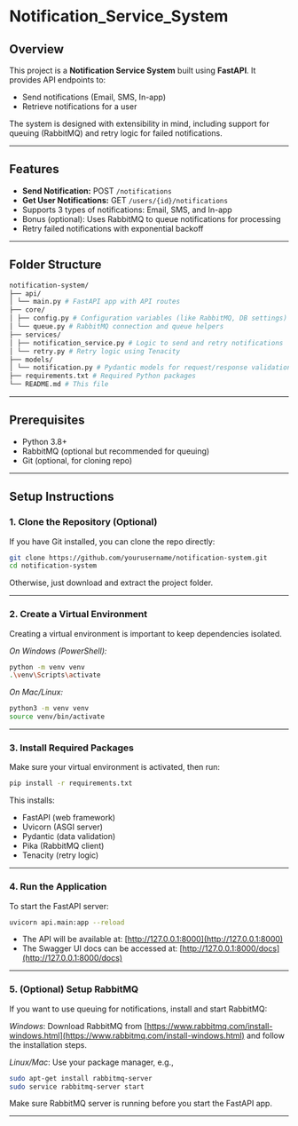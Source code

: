 # Notification_Service_System

## Overview

This project is a **Notification Service System** built using **FastAPI**. It provides API endpoints to:

- Send notifications (Email, SMS, In-app)
- Retrieve notifications for a user

The system is designed with extensibility in mind, including support for queuing (RabbitMQ) and retry logic for failed notifications.

---

## Features

- **Send Notification:** POST `/notifications`
- **Get User Notifications:** GET `/users/{id}/notifications`
- Supports 3 types of notifications: Email, SMS, and In-app
- Bonus (optional): Uses RabbitMQ to queue notifications for processing
- Retry failed notifications with exponential backoff

---

## Folder Structure

```bash
notification-system/
├── api/
│ └── main.py # FastAPI app with API routes
├── core/
│ ├── config.py # Configuration variables (like RabbitMQ, DB settings)
│ └── queue.py # RabbitMQ connection and queue helpers
├── services/
│ ├── notification_service.py # Logic to send and retry notifications
│ └── retry.py # Retry logic using Tenacity
├── models/
│ └── notification.py # Pydantic models for request/response validation
├── requirements.txt # Required Python packages
└── README.md # This file
```

---

## Prerequisites

- Python 3.8+
- RabbitMQ (optional but recommended for queuing)
- Git (optional, for cloning repo)

---

## Setup Instructions

### 1. Clone the Repository (Optional)

If you have Git installed, you can clone the repo directly:

```bash
git clone https://github.com/yourusername/notification-system.git
cd notification-system
```
Otherwise, just download and extract the project folder.

---

### 2. Create a Virtual Environment

Creating a virtual environment is important to keep dependencies isolated.

*On Windows (PowerShell):*

```bash
python -m venv venv
.\venv\Scripts\activate
```

*On Mac/Linux:*

```bash
python3 -m venv venv
source venv/bin/activate
```

---

### 3. Install Required Packages

Make sure your virtual environment is activated, then run:

```bash
pip install -r requirements.txt
```

This installs:
- FastAPI (web framework)
- Uvicorn (ASGI server)
- Pydantic (data validation)
- Pika (RabbitMQ client)
- Tenacity (retry logic)

---

### 4. Run the Application

To start the FastAPI server:

```bash
uvicorn api.main:app --reload
```

- The API will be available at: [http://127.0.0.1:8000](http://127.0.0.1:8000)
- The Swagger UI docs can be accessed at: [http://127.0.0.1:8000/docs](http://127.0.0.1:8000/docs)

---

### 5. (Optional) Setup RabbitMQ

If you want to use queuing for notifications, install and start RabbitMQ:

*Windows*: Download RabbitMQ from [https://www.rabbitmq.com/install-windows.html](https://www.rabbitmq.com/install-windows.html) and follow the installation steps.

*Linux/Mac*: Use your package manager, e.g.,

```bash
sudo apt-get install rabbitmq-server
sudo service rabbitmq-server start
```

Make sure RabbitMQ server is running before you start the FastAPI app.

---


